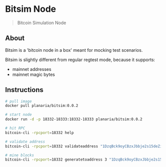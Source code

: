# Bitsim Node

> Bitcoin Simulation Node 

## About

Bitsim is a 'bitcoin node in a box' meant for mocking test scenarios. 

Bitsim is slightly different from regular regtest mode, because it supports: 
- mainnet addresses
- mainnet magic bytes

## Instructions

```bash
# pull image
docker pull planaria/bitsim:0.0.2

# start node
docker run -d -p 18332-18333:18332-18333 planaria/bitsim:0.0.2

# hit RPC 
bitcoin-cli -rpcport=18332 help

# validate address
bitcoin-cli -rpcport=18332 validateaddress "1DzqBck9oyCBzxJbbje2s15deZis6BeATi"

# mine blocks
bitcoin-cli -rpcport=18332 generatetoaddress 3 "1DzqBck9oyCBzxJbbje2s15deZis6BeATi"
```

